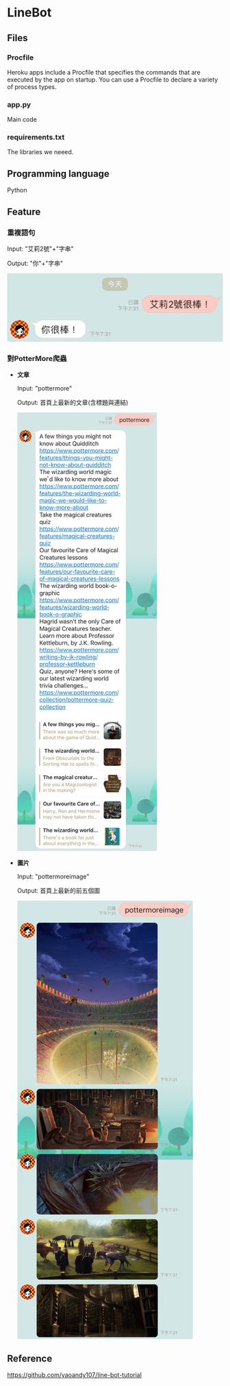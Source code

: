 # LineBot
## Files
### Procfile
Heroku apps include a Procfile that specifies the commands that are executed by the app on startup. You can use a Procfile to declare a variety of process types.

### app.py
Main code

### requirements.txt
The libraries we neeed.

## Programming language
Python

## Feature
### 重複語句
Input: "艾莉2號"+"字串"

Output: "你"+"字串"

![重複語句](/image/01.jpg)

### 對PotterMore爬蟲
- **文章**

  Input: "pottermore"
  
  Output: 首頁上最新的文章(含標題與連結)

  ![文章](/image/02.jpg)

- **圖片**

  Input: "pottermoreimage"
  
  Output: 首頁上最新的前五個圖
  
  ![圖片](/image/03.jpg)

## Reference
https://github.com/yaoandy107/line-bot-tutorial
